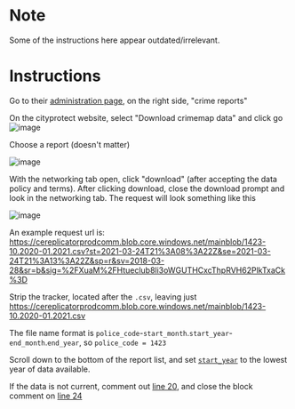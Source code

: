 # Note

Some of the instructions here appear outdated/irrelevant. 

# Instructions

Go to their [administration page](https://www.carrolltonpd.com/divisions/administration/), on the right side, "crime reports"


On the cityprotect website, select "Download crimemap data" and click go ![image](https://user-images.githubusercontent.com/40151222/112383242-40497780-8cc3-11eb-9445-6cf695f2449a.png)


Choose a report (doesn't matter)


![image](https://user-images.githubusercontent.com/40151222/112383296-548d7480-8cc3-11eb-8f44-6aef21de5daf.png)


With the networking tab open, click "download" (after accepting the data policy and terms). After clicking download, close the download prompt and look in the networking tab. The request will look something like this


![image](https://user-images.githubusercontent.com/40151222/112383534-99191000-8cc3-11eb-873a-c1ee34401947.png)


An example request url is: https://cereplicatorprodcomm.blob.core.windows.net/mainblob/1423-10.2020-01.2021.csv?st=2021-03-24T21%3A08%3A22Z&se=2021-03-24T21%3A13%3A22Z&sp=r&sv=2018-03-28&sr=b&sig=%2FXuaM%2FHtueclub8li3oWGUTHCxcThpRVH62PlkTxaCk%3D


Strip the tracker, located after the `.csv`, leaving just
https://cereplicatorprodcomm.blob.core.windows.net/mainblob/1423-10.2020-01.2021.csv


The file name format is `police_code`-`start_month`.`start_year`-`end_month`.`end_year`, so
`police_code = 1423`


Scroll down to the bottom of the report list, and set [`start_year`](https://github.com/Police-Data-Accessibility-Project/scrapers/blob/main/scrapers_library/GA/carroll_county/carrollton/carrollton_police/carrollton_scraper.py#L14) to the lowest year of data available.


If the data is not current, comment out [line 20](https://github.com/Police-Data-Accessibility-Project/scrapers/blob/main/scrapers_library/GA/carroll_county/carrollton/carrollton_police/carrollton_scraper.py#L20), and close the block comment on [line 24](https://github.com/Police-Data-Accessibility-Project/scrapers/blob/main/scrapers_library/GA/carroll_county/carrollton/carrollton_police/carrollton_scraper.py#L24)
